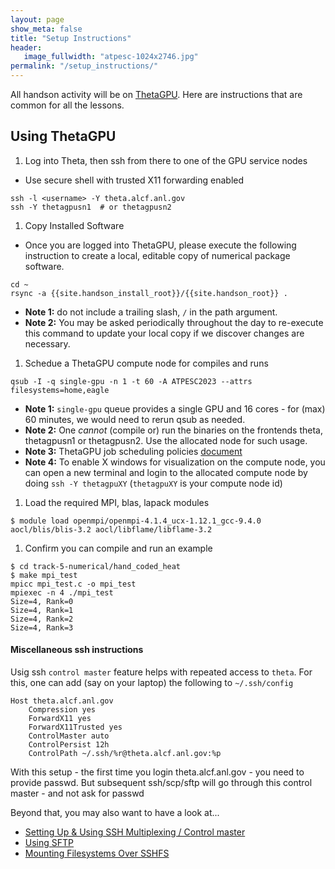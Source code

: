 ```yaml
---
layout: page
show_meta: false
title: "Setup Instructions"
header:
   image_fullwidth: "atpesc-1024x2746.jpg"
permalink: "/setup_instructions/"
---
```


All handson activity will be on [ThetaGPU](https://www.alcf.anl.gov/support-center/theta-gpu-nodes). Here are instructions that are common
for all the lessons.

## Using ThetaGPU

1. Log into Theta, then ssh from there to one of the GPU service nodes
  * Use secure shell with trusted X11 forwarding enabled
```
ssh -l <username> -Y theta.alcf.anl.gov
ssh -Y thetagpusn1  # or thetagpusn2
```
1. Copy Installed Software
* Once you are logged into ThetaGPU, please execute the following instruction
to create a local, editable copy of numerical package software.
```
cd ~
rsync -a {{site.handson_install_root}}/{{site.handson_root}} .
```
  * **Note 1:** do not include a trailing slash, `/` in the path argument.
  * **Note 2:** You may be asked periodically throughout the day to re-execute
this command to update your local copy if we discover changes are necessary.
1. Schedue a ThetaGPU compute node for compiles and runs
```
qsub -I -q single-gpu -n 1 -t 60 -A ATPESC2023 --attrs filesystems=home,eagle
```
  * **Note 1:** `single-gpu` queue provides  a single GPU and 16 cores - for (max) 60 minutes, we would need to rerun qsub as needed.
  * **Note 2:** One *cannot* (compile or) run the binaries on the frontends theta, thetagpusn1 or thetagpusn2. Use the allocated node for such usage.
  * **Note 3:** ThetaGPU job scheduling policies [document](https://www.alcf.anl.gov/support-center/theta-gpu-nodes/gpu-node-queue-and-policy)
  * **Note 4:** To enable X windows for visualization on the compute node, you can open a new terminal and login to the allocated compute node by doing `ssh -Y thetagpuXY` (`thetagpuXY` is your compute node id)
1. Load the required MPI, blas, lapack modules
```
$ module load openmpi/openmpi-4.1.4_ucx-1.12.1_gcc-9.4.0 aocl/blis/blis-3.2 aocl/libflame/libflame-3.2
```
1. Confirm you can compile and run an example
```
$ cd track-5-numerical/hand_coded_heat
$ make mpi_test
mpicc mpi_test.c -o mpi_test
mpiexec -n 4 ./mpi_test
Size=4, Rank=0
Size=4, Rank=1
Size=4, Rank=2
Size=4, Rank=3
```

#### Miscellaneous ssh instructions

Usig ssh `control master` feature helps with repeated access to `theta`. For this, one can add (say on your laptop) the following to `~/.ssh/config`
```
Host theta.alcf.anl.gov
    Compression yes
    ForwardX11 yes
    ForwardX11Trusted yes
    ControlMaster auto
    ControlPersist 12h
    ControlPath ~/.ssh/%r@theta.alcf.anl.gov:%p
```
With this setup - the first time you login theta.alcf.anl.gov - you need to provide passwd. But subsequent ssh/scp/sftp will go through this control master - and not ask for passwd

Beyond that, you may also want to have a look at...

* [Setting Up & Using SSH Multiplexing / Control master](https://en.wikibooks.org/wiki/OpenSSH/Cookbook/Multiplexing)
* [Using SFTP](https://www.digitalocean.com/community/tutorials/how-to-use-sftp-to-securely-transfer-files-with-a-remote-server)
* [Mounting Filesystems Over SSHFS](https://wiki.archlinux.org/index.php/SSHFS)

